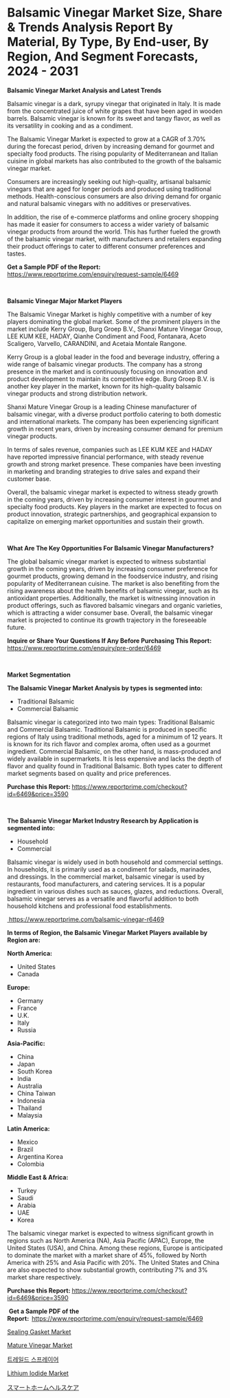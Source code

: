 <p><h1>Balsamic Vinegar Market Size, Share & Trends Analysis Report By Material, By Type, By End-user, By Region, And Segment Forecasts, 2024 - 2031</h1></p><p><strong>Balsamic Vinegar Market Analysis and Latest Trends</strong></p>
<p><p>Balsamic vinegar is a dark, syrupy vinegar that originated in Italy. It is made from the concentrated juice of white grapes that have been aged in wooden barrels. Balsamic vinegar is known for its sweet and tangy flavor, as well as its versatility in cooking and as a condiment.</p><p>The Balsamic Vinegar Market is expected to grow at a CAGR of 3.70% during the forecast period, driven by increasing demand for gourmet and specialty food products. The rising popularity of Mediterranean and Italian cuisine in global markets has also contributed to the growth of the balsamic vinegar market.</p><p>Consumers are increasingly seeking out high-quality, artisanal balsamic vinegars that are aged for longer periods and produced using traditional methods. Health-conscious consumers are also driving demand for organic and natural balsamic vinegars with no additives or preservatives.</p><p>In addition, the rise of e-commerce platforms and online grocery shopping has made it easier for consumers to access a wider variety of balsamic vinegar products from around the world. This has further fueled the growth of the balsamic vinegar market, with manufacturers and retailers expanding their product offerings to cater to different consumer preferences and tastes.</p></p>
<p><strong>Get a Sample PDF of the Report:&nbsp;</strong> <a href="https://www.reportprime.com/enquiry/request-sample/6469">https://www.reportprime.com/enquiry/request-sample/6469</a></p>
<p>&nbsp;</p>
<p><strong>Balsamic Vinegar Major Market Players</strong></p>
<p><p>The Balsamic Vinegar Market is highly competitive with a number of key players dominating the global market. Some of the prominent players in the market include Kerry Group, Burg Groep B.V., Shanxi Mature Vinegar Group, LEE KUM KEE, HADAY, Qianhe Condiment and Food, Fontanara, Aceto Scaligero, Varvello, CARANDINI, and Acetaia Montale Rangone.</p><p>Kerry Group is a global leader in the food and beverage industry, offering a wide range of balsamic vinegar products. The company has a strong presence in the market and is continuously focusing on innovation and product development to maintain its competitive edge. Burg Groep B.V. is another key player in the market, known for its high-quality balsamic vinegar products and strong distribution network.</p><p>Shanxi Mature Vinegar Group is a leading Chinese manufacturer of balsamic vinegar, with a diverse product portfolio catering to both domestic and international markets. The company has been experiencing significant growth in recent years, driven by increasing consumer demand for premium vinegar products.</p><p>In terms of sales revenue, companies such as LEE KUM KEE and HADAY have reported impressive financial performance, with steady revenue growth and strong market presence. These companies have been investing in marketing and branding strategies to drive sales and expand their customer base.</p><p>Overall, the balsamic vinegar market is expected to witness steady growth in the coming years, driven by increasing consumer interest in gourmet and specialty food products. Key players in the market are expected to focus on product innovation, strategic partnerships, and geographical expansion to capitalize on emerging market opportunities and sustain their growth.</p></p>
<p>&nbsp;</p>
<p><strong>What Are The Key Opportunities For Balsamic Vinegar Manufacturers?</strong></p>
<p><p>The global balsamic vinegar market is expected to witness substantial growth in the coming years, driven by increasing consumer preference for gourmet products, growing demand in the foodservice industry, and rising popularity of Mediterranean cuisine. The market is also benefiting from the rising awareness about the health benefits of balsamic vinegar, such as its antioxidant properties. Additionally, the market is witnessing innovation in product offerings, such as flavored balsamic vinegars and organic varieties, which is attracting a wider consumer base. Overall, the balsamic vinegar market is projected to continue its growth trajectory in the foreseeable future.</p></p>
<p><strong>Inquire or Share Your Questions If Any Before Purchasing This Report:</strong> <a href="https://www.reportprime.com/enquiry/pre-order/6469">https://www.reportprime.com/enquiry/pre-order/6469</a></p>
<p>&nbsp;</p>
<p><strong>Market Segmentation</strong></p>
<p><strong>The Balsamic Vinegar Market Analysis by types is segmented into:</strong></p>
<p><ul><li>Traditional Balsamic</li><li>Commercial Balsamic</li></ul></p>
<p><p>Balsamic vinegar is categorized into two main types: Traditional Balsamic and Commercial Balsamic. Traditional Balsamic is produced in specific regions of Italy using traditional methods, aged for a minimum of 12 years. It is known for its rich flavor and complex aroma, often used as a gourmet ingredient. Commercial Balsamic, on the other hand, is mass-produced and widely available in supermarkets. It is less expensive and lacks the depth of flavor and quality found in Traditional Balsamic. Both types cater to different market segments based on quality and price preferences.</p></p>
<p><strong>Purchase this Report:&nbsp;</strong><a href="https://www.reportprime.com/checkout?id=6469&price=3590">https://www.reportprime.com/checkout?id=6469&price=3590</a></p>
<p>&nbsp;</p>
<p><strong>The Balsamic Vinegar Market Industry Research by Application is segmented into:</strong></p>
<p><ul><li>Household</li><li>Commercial</li></ul></p>
<p><p>Balsamic vinegar is widely used in both household and commercial settings. In households, it is primarily used as a condiment for salads, marinades, and dressings. In the commercial market, balsamic vinegar is used by restaurants, food manufacturers, and catering services. It is a popular ingredient in various dishes such as sauces, glazes, and reductions. Overall, balsamic vinegar serves as a versatile and flavorful addition to both household kitchens and professional food establishments.</p></p>
<p><a href="https://www.reportprime.com/balsamic-vinegar-r6469">&nbsp;https://www.reportprime.com/balsamic-vinegar-r6469</a></p>
<p><strong>In terms of Region, the Balsamic Vinegar Market Players available by Region are:</strong></p>
<p>
    <p> <strong> North America: </strong>
        <ul>
            <li>United States</li>
            <li>Canada</li>
        </ul>
        </p> 
    <p> <strong> Europe: </strong>
        <ul>
            <li>Germany</li>
            <li>France</li>
            <li>U.K.</li>
            <li>Italy</li>
            <li>Russia</li>
        </ul>
        </p> 
    <p> <strong> Asia-Pacific: </strong>
        <ul>
            <li>China</li>
            <li>Japan</li>
            <li>South Korea</li>
            <li>India</li>
            <li>Australia</li>
            <li>China Taiwan</li>
            <li>Indonesia</li>
            <li>Thailand</li>
            <li>Malaysia</li>
        </ul>
        </p> 
    <p> <strong> Latin America: </strong>
        <ul>
            <li>Mexico</li>
            <li>Brazil</li>
            <li>Argentina Korea</li>
            <li>Colombia</li>
        </ul>
        </p> 
    <p> <strong> Middle East & Africa: </strong>
        <ul>
            <li>Turkey</li>
            <li>Saudi</li>
            <li>Arabia</li>
            <li>UAE</li>
            <li>Korea</li>
        </ul>
    </p>
    </p>
<p><p>The balsamic vinegar market is expected to witness significant growth in regions such as North America (NA), Asia Pacific (APAC), Europe, the United States (USA), and China. Among these regions, Europe is anticipated to dominate the market with a market share of 45%, followed by North America with 25% and Asia Pacific with 20%. The United States and China are also expected to show substantial growth, contributing 7% and 3% market share respectively.</p></p>
<p><strong>Purchase this Report: </strong><a href="https://www.reportprime.com/checkout?id=6469&price=3590">https://www.reportprime.com/checkout?id=6469&price=3590</a></p>
<p>&nbsp;<strong>Get a Sample PDF of the Report:&nbsp;&nbsp;</strong><a href="https://www.reportprime.com/enquiry/request-sample/6469">https://www.reportprime.com/enquiry/request-sample/6469</a></p>
<p><strong></strong></p>
<p><p><a href="https://issuu.com/reportprime-2/docs/sealing-gasket-market-size-2030.pptx">Sealing Gasket Market</a></p><p><a href="https://github.com/mbisetmhermsr/Market-Research-Report-List-2/blob/main/mature-vinegar-market.md">Mature Vinegar Market</a></p><p><a href="https://github.com/TrevorKruvalis5678/Market-Research-Report-List-1/blob/main/338553717816.md">트레일드 스프레이어</a></p><p><a href="https://issuu.com/reportprime-2/docs/lithium-iodide-market-size-2030.pptx">Lithium Iodide Market</a></p><p><a href="https://github.com/avwofrml53535/Market-Research-Report-List-1/blob/main/229698619178.md">スマートホームヘルスケア</a></p></p>